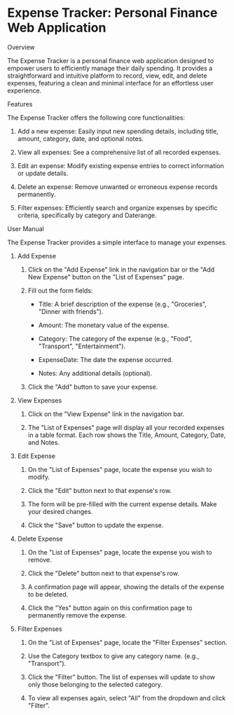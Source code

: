 # Expense Tracker: Personal Finance Web Application

Overview

The Expense Tracker is a personal finance web application designed to empower users to efficiently manage their daily spending. It provides a straightforward and intuitive platform to record, view, edit, and delete expenses, featuring a clean and minimal interface for an effortless user experience.

Features

The Expense Tracker offers the following core functionalities:

1. Add a new expense: Easily input new spending details, including title, amount, category, date, and optional notes.

2. View all expenses: See a comprehensive list of all recorded expenses.

3. Edit an expense: Modify existing expense entries to correct information or update details.

4. Delete an expense: Remove unwanted or erroneous expense records permanently.

5. Filter expenses: Efficiently search and organize expenses by specific criteria, specifically by category and Daterange.

User Manual

The Expense Tracker provides a simple interface to manage your expenses.

1. Add Expense
  
   1. Click on the "Add Expense" link in the navigation bar or the "Add New Expense" button on the "List of Expenses" page.
   
   2. Fill out the form fields:
      
      - Title: A brief description of the expense (e.g., "Groceries", "Dinner with friends").
        
      - Amount: The monetary value of the expense.
        
      - Category: The category of the expense (e.g., "Food", "Transport", "Entertainment").
        
      - ExpenseDate: The date the expense occurred.
        
      - Notes: Any additional details (optional).
        
   3. Click the "Add" button to save your expense.
  
2. View Expenses
   
   1. Click on the "View Expense" link in the navigation bar.
      
   2. The "List of Expenses" page will display all your recorded expenses in a table format. Each row shows the Title, Amount, Category, Date, and Notes.
  
3. Edit Expense
   
   1. On the "List of Expenses" page, locate the expense you wish to modify.
      
   2. Click the "Edit" button next to that expense's row.
      
   3. The form will be pre-filled with the current expense details. Make your desired changes.
      
   4. Click the "Save" button to update the expense.
      
4. Delete Expense
   
   1. On the "List of Expenses" page, locate the expense you wish to remove.
      
   2. Click the "Delete" button next to that expense's row.
      
   3. A confirmation page will appear, showing the details of the expense to be deleted.
      
   4. Click the "Yes" button again on this confirmation page to permanently remove the expense.
      
5. Filter Expenses
   
   1. On the "List of Expenses" page, locate the "Filter Expenses" section.
      
   2. Use the Category textbox to give any category name. (e.g., "Transport").
      
   3. Click the "Filter" button. The list of expenses will update to show only those belonging to the selected category.
      
   4. To view all expenses again, select "All" from the dropdown and click "Filter".

